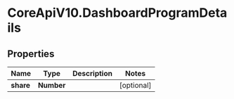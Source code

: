 # CoreApiV10.DashboardProgramDetails

## Properties
Name | Type | Description | Notes
------------ | ------------- | ------------- | -------------
**share** | **Number** |  | [optional] 


